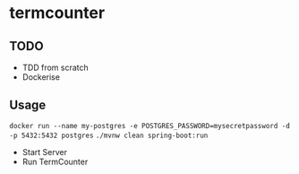 # termcounter

## TODO
- TDD from scratch
- Dockerise

## Usage

`docker run --name my-postgres -e POSTGRES_PASSWORD=mysecretpassword -d -p 5432:5432 postgres`
`./mvnw clean spring-boot:run`

- Start Server
- Run TermCounter
